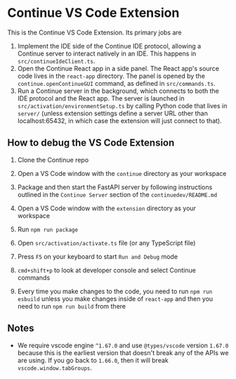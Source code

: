 # Continue VS Code Extension

This is the Continue VS Code Extension. Its primary jobs are

1. Implement the IDE side of the Continue IDE protocol, allowing a Continue server to interact natively in an IDE. This happens in `src/continueIdeClient.ts`.
2. Open the Continue React app in a side panel. The React app's source code lives in the `react-app` directory. The panel is opened by the `continue.openContinueGUI` command, as defined in `src/commands.ts`.
3. Run a Continue server in the background, which connects to both the IDE protocol and the React app. The server is launched in `src/activation/environmentSetup.ts` by calling Python code that lives in `server/` (unless extension settings define a server URL other than localhost:65432, in which case the extension will just connect to that).

## How to debug the VS Code Extension

1. Clone the Continue repo

2. Open a VS Code window with the `continue` directory as your workspace

3. Package and then start the FastAPI server by following instructions outlined in the `Continue Server` section of the `continuedev/README.md`

4. Open a VS Code window with the `extension` directory as your workspace

5. Run `npm run package`

6. Open `src/activation/activate.ts` file (or any TypeScript file)

7. Press `F5` on your keyboard to start `Run and Debug` mode

8. `cmd+shift+p` to look at developer console and select Continue commands

9. Every time you make changes to the code, you need to run `npm run esbuild` unless you make changes inside of `react-app` and then you need to run `npm run build` from there

## Notes

- We require vscode engine `^1.67.0` and use `@types/vscode` version `1.67.0` because this is the earliest version that doesn't break any of the APIs we are using. If you go back to `1.66.0`, then it will break `vscode.window.tabGroups`.

